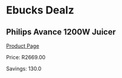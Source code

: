 
# Ebucks Dealz
## Philips Avance 1200W Juicer
[Product Page](https://www.ebucks.com/web/shop/productSelected.do?prodId=985261878&catId=1158501813)

Price: R2669.00

Savings: 130.0


	